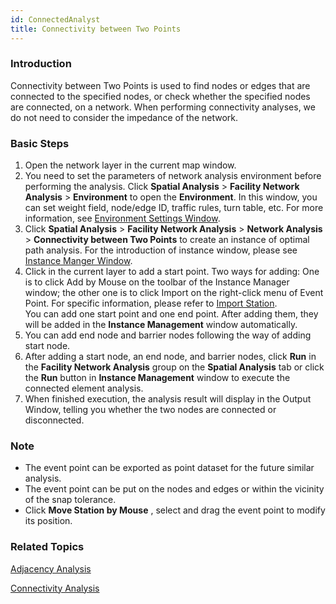 ```yaml
---
id: ConnectedAnalyst
title: Connectivity between Two Points
---
```

### Introduction

Connectivity between Two Points is used to find nodes or edges that are
connected to the specified nodes, or check whether the specified nodes are
connected, on a network. When performing connectivity analyses, we do not need to consider the impedance of the network.

### Basic Steps

1. Open the network layer in the current map window.
2. You need to set the parameters of network analysis environment before performing the analysis. Click **Spatial Analysis** > **Facility Network Analysis** > **Environment** to open the **Environment**. In this window, you can set weight field, node/edge ID, traffic rules, turn table, etc. For more information, see [Environment Settings Window](NetAnalystEnvironmentWIN).
3. Click **Spatial Analysis** > **Facility Network Analysis** > **Network Analysis** > **Connectivity between Two Points** to create an instance of optimal path analysis. For the introduction of instance window, please see [Instance Manger Window](InstanceWIN).
4. Click in the current layer to add a start point. Two ways for adding: One is to click Add by Mouse on the toolbar of the Instance Manager window; the other one is to click Import on the right-click menu of Event Point. For specific information, please refer to [Import Station](ImportLocations.htm). <br/>You can add one start point and one end point. After adding them, they will be added in the **Instance Management** window automatically.
5. You can add end node and barrier nodes following the way of adding start node.
6. After adding a start node, an end node, and barrier nodes, click **Run** in the **Facility Network Analysis** group on the **Spatial Analysis** tab or click the **Run** button in **Instance Management** window to execute the connected element analysis.
7. When finished execution, the analysis result will display in the Output Window, telling you whether the two nodes are connected or disconnected.

### Note

* The event point can be exported as point dataset for the future similar analysis.
* The event point can be put on the nodes and edges or within the vicinity of the snap tolerance.
* Click **Move Station by Mouse** , select and drag the event point to modify its position.

### Related Topics

 [Adjacency Analysis](AdjoinAnalyst)

 [Connectivity Analysis](AccessibilityAnalyst)
